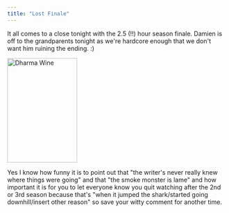 ```yaml
---
title: "Lost Finale"
---
```

<p>It all comes to a close tonight with the 2.5 (!!) hour season finale.  Damien is off to the grandparents tonight as we're hardcore enough that we don't want him ruining the ending.  :)</p>
<p><a href="http://www.flickr.com/photos/lemon/4633787422/" class="tt-flickr tt-flickr-Small" title="Dharma Wine"><img class="aligncenter" src="http://farm5.static.flickr.com/4014/4633787422_7e036004cc_m.jpg" alt="Dharma Wine" width="161" height="240" /></a></p>
<p>Yes I know how funny it is to point out that "the writer's never really knew where things were going" and that "the smoke monster is lame" and how important it is for you to let everyone know you quit watching after the 2nd or 3rd season because that's "when it jumped the shark/started going downhill/insert other reason" so save your witty comment for another time.</p>
